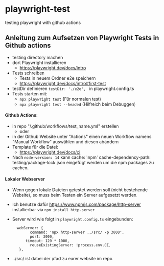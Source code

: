 # playwright-test

testing playwright with github actions


 ## Anleitung zum Aufsetzen von Playwright Tests in Github actions

* testing directory machen
* dort Playwright installieren
	* https://playwright.dev/docs/intro
* Tests schreiben 
	* Tests in neuem Ordner e2e speichern
	* https://playwright.dev/docs/intro#first-test
* testDir definieren ```testDir: './e2e', ``` in playwright.config.ts
* Tests starten mit:
	* ```npx playwright test``` (Für normalen test)
	* ```npx playwright test --headed``` (Hilfreich beim Debuggen)

#### Github Actions:
* in repo "/.github/workflows/test_name.yml" erstellen
	* oder
* in der Github Website unter "Actions" einen neuen Workflow namens "Manual Workflow" auswählen und diesen abändern
* Template für die Datei:
	* https://playwright.dev/docs/ci
* Nach ```node-version: 14``` kann 
	 	 cache: 'npm'
          cache-dependency-path: testing/package-lock.json
	eingefügt werden um die npm packages zu cachen.

#### Lokaler Webserver
* Wenn gegen lokale Dateien getestet werden soll (nicht bestehende Website), so muss beim Testen ein Server aufgesetzt werden. 
* Ich benutze dafür https://www.npmjs.com/package/http-server installierbar via ```npm install http-server``` 
* Server wird wie folgt in ```playwright.config.ts``` eingebunden:

		webServer: {
			  command: 'npx http-server ../src/ -p 3000',
			  port: 3000,
		    timeout: 120 * 1000,
			  reuseExistingServer: !process.env.CI,
		 },
* ../src/ ist dabei der pfad zu eurer website im repo.


